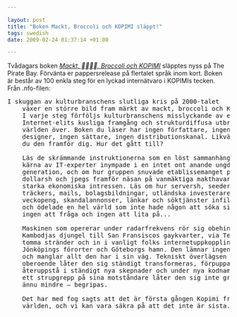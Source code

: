 ```yaml
--- 

layout: post
title: "Boken Mackt, Broccoli och KOPIMI släppt!"
tags: swedish 
date: 2009-02-24 01:37:14 +01:00

---
```

Tvådagars boken <a href="http://thepiratebay.org/torrent/4738747/mackt.broccoli-kopimi"><em>Mackt, , Broccoli och KOPIMI</em></a> släpptes nyss på The Pirate Bay. Förvänta er pappersrelease på flertalet språk inom kort. Boken är består av 100 enkla steg för en lyckad internätvaro i KOPIMIs tecken. Från .nfo-filen:
<pre>I skuggan av kulturbranschens slutliga kris på 2000-talet
	växer en större bild fram märkt av mackt, broccoli och Kopimi.
	I varje steg förföljs kulturbranschens misslyckande av en
	Internet-elits kusliga framgång och strukturdiffusa utbredning
	världen över. Boken du läser har ingen författare, ingen
	designer, ingen sättare, ingen distributionskanal. Likväl har
	du den framför dig. Hur det gått till?

	Läs de skrämmande instruktionerna som en löst sammanhängande
	kärna av IT-experter inympade i en intet ont anande ungdoms-
	generation, och om hur gruppen snuvade etablissemanget på ägg,
	dollarsh och jpegs framför näsan på vanmäktiga makthavare och
	starka ekonomiska intressen. Läs om hur serversh, seedersh,
	träckers, mails, bolagsbildningar, utländska investerare, Ikkos
	veckopeng, skandalannonser, länkar och söktjänster infiltrerade
	och ödelade en hel värld som inte hade någon att söka sig till,
	ingen att fråga och ingen att lita på...

	Maskinen som opererar under radarfrekvens rör sig obehindrat från
	Kambodjas djungel till San Fransiscos gaykvarter, via Tel-Avivs
	tomma stränder och in i vanligt folks internetuppkoppling i
	Jönköpings förorter och Göteborgs hamn. Den lämnar ingen oberörd
	och manglar allt den har i sin väg. Tekniskt överlägsen och fysiskt
	oberoende låter den sig ständigt transformeras, förpuppas och
	återuppstå i ständigt nya skepnader och under nya kodnamn. Med
	ett strupgrepp på sina motståndare låter den sig inte gripas och
	ännu mindre – begripas.

	Det har med fog sagts att det är första gången Kopimi frikallar
	världen, och vi kan vara säkra på att det inte är sista.</pre>
